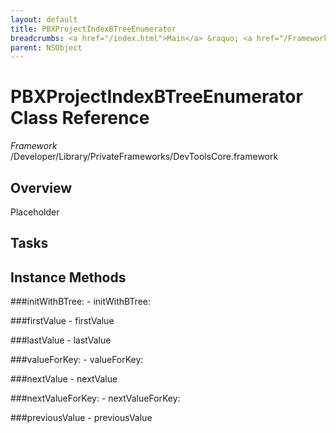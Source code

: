 ```yaml
---
layout: default
title: PBXProjectIndexBTreeEnumerator
breadcrumbs: <a href="/index.html">Main</a> &raquo; <a href="/Frameworks.html">Framework</a> &raquo; <a href="/Frameworks/DevToolsCore.html">DevToolsCore</a> &raquo; PBXProjectIndexBTreeEnumerator
parent: NSObject 
---
```

# PBXProjectIndexBTreeEnumerator Class Reference

*Framework* /Developer/Library/PrivateFrameworks/DevToolsCore.framework

## Overview

Placeholder

## Tasks

## Instance Methods

<a name="-initWithBTree:"></a>
###initWithBTree:
    - initWithBTree:

<a name="-firstValue"></a>
###firstValue
    - firstValue

<a name="-lastValue"></a>
###lastValue
    - lastValue

<a name="-valueForKey:"></a>
###valueForKey:
    - valueForKey:

<a name="-nextValue"></a>
###nextValue
    - nextValue

<a name="-nextValueForKey:"></a>
###nextValueForKey:
    - nextValueForKey:

<a name="-previousValue"></a>
###previousValue
    - previousValue

